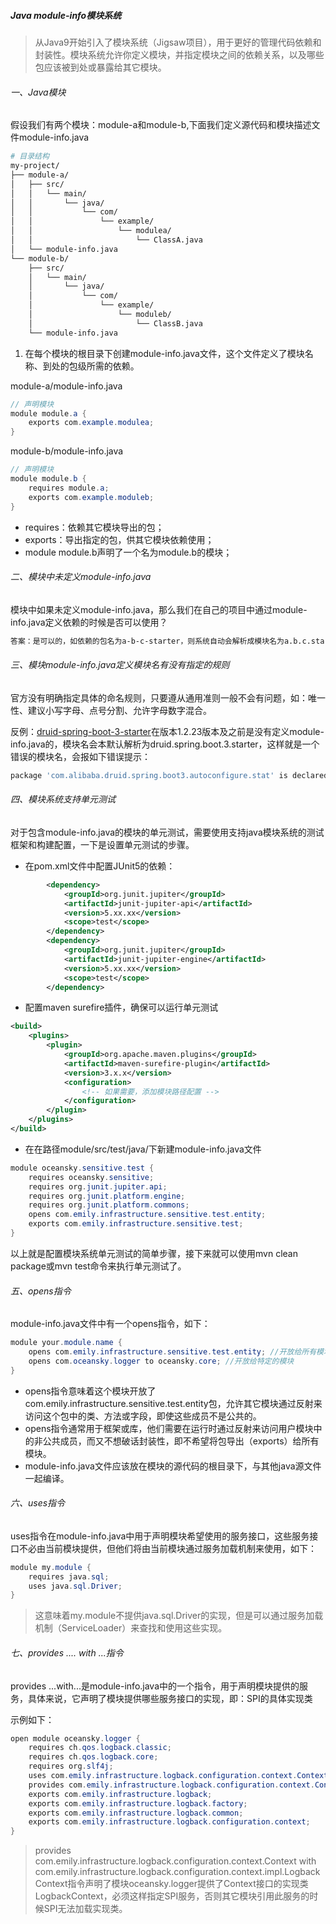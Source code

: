 ##### Java module-info模块系统

> 从Java9开始引入了模块系统（Jigsaw项目），用于更好的管理代码依赖和封装性。模块系统允许你定义模块，并指定模块之间的依赖关系，以及哪些包应该被到处或暴露给其它模块。

###### 一、Java模块

假设我们有两个模块：module-a和module-b,下面我们定义源代码和模块描述文件module-info.java

```sh
# 目录结构
my-project/
├── module-a/
│   ├── src/
│   │   └── main/
│   │       └── java/
│   │           └── com/
│   │               └── example/
│   │                   └── modulea/
│   │                       └── ClassA.java
│   └── module-info.java
└── module-b/
    ├── src/
    │   └── main/
    │       └── java/
    │           └── com/
    │               └── example/
    │                   └── moduleb/
    │                       └── ClassB.java
    └── module-info.java
```

1. 在每个模块的根目录下创建module-info.java文件，这个文件定义了模块名称、到处的包级所需的依赖。

module-a/module-info.java

```java
// 声明模块
module module.a {
    exports com.example.modulea;
}
```

module-b/module-info.java

```java
// 声明模块
module module.b {
    requires module.a;
    exports com.example.moduleb;
}
```

- requires：依赖其它模块导出的包；
- exports：导出指定的包，供其它模块依赖使用；
- module module.b声明了一个名为module.b的模块；

###### 二、模块中未定义module-info.java

模块中如果未定义module-info.java，那么我们在自己的项目中通过module-info.java定义依赖的时候是否可以使用？

```sh
答案：是可以的，如依赖的包名为a-b-c-starter，则系统自动会解析成模块名为a.b.c.starter,此模块中的所有包都导出
```

###### 三、模块module-info.java定义模块名有没有指定的规则

官方没有明确指定具体的命名规则，只要遵从通用准则一般不会有问题，如：唯一性、建议小写字母、点号分割、允许字母数字混合。

反例：[druid-spring-boot-3-starter](https://github.com/alibaba/druid/tree/master/druid-spring-boot-3-starter)在版本1.2.23版本及之前是没有定义module-info.java的，模块名会本默认解析为druid.spring.boot.3.starter，这样就是一个错误的模块名，会报如下错误提示：

```sh
package 'com.alibaba.druid.spring.boot3.autoconfigure.stat' is declared in module with an invalid name ('druid.spring.boot.3.starter')
```

###### 四、模块系统支持单元测试

对于包含module-info.java的模块的单元测试，需要使用支持java模块系统的测试框架和构建配置，一下是设置单元测试的步骤。

- 在pom.xml文件中配置JUnit5的依赖：

```xml
        <dependency>
            <groupId>org.junit.jupiter</groupId>
            <artifactId>junit-jupiter-api</artifactId>
            <version>5.xx.xx</version>
            <scope>test</scope>
        </dependency>
        <dependency>
            <groupId>org.junit.jupiter</groupId>
            <artifactId>junit-jupiter-engine</artifactId>
            <version>5.xx.xx</version>
            <scope>test</scope>
        </dependency>
```

- 配置maven surefire插件，确保可以运行单元测试

```xml
<build>
    <plugins>
        <plugin>
            <groupId>org.apache.maven.plugins</groupId>
            <artifactId>maven-surefire-plugin</artifactId>
            <version>3.x.x</version>
            <configuration>
                <!-- 如果需要，添加模块路径配置 -->
            </configuration>
        </plugin>
    </plugins>
</build>
```

- 在在路径module/src/test/java/下新建module-info.java文件

```java
module oceansky.sensitive.test {
    requires oceansky.sensitive;
    requires org.junit.jupiter.api;
    requires org.junit.platform.engine;
    requires org.junit.platform.commons;
    opens com.emily.infrastructure.sensitive.test.entity;
    exports com.emily.infrastructure.sensitive.test;
}
```

以上就是配置模块系统单元测试的简单步骤，接下来就可以使用mvn clean package或mvn test命令来执行单元测试了。

###### 五、opens指令

module-info.java文件中有一个opens指令，如下：

```java
module your.module.name {
    opens com.emily.infrastructure.sensitive.test.entity; //开放给所有模块
    opens com.oceansky.logger to oceansky.core; //开放给特定的模块
}
```

- opens指令意味着这个模块开放了com.emily.infrastructure.sensitive.test.entity包，允许其它模块通过反射来访问这个包中的类、方法或字段，即使这些成员不是公共的。
- opens指令通常用于框架或库，他们需要在运行时通过反射来访问用户模块中的非公共成员，而又不想破话封装性，即不希望将包导出（exports）给所有模块。
- module-info.java文件应该放在模块的源代码的根目录下，与其他java源文件一起编译。

###### 六、uses指令

uses指令在module-info.java中用于声明模块希望使用的服务接口，这些服务接口不必由当前模块提供，但他们将由当前模块通过服务加载机制来使用，如下：

```java
module my.module {
    requires java.sql;
    uses java.sql.Driver;
}
```

> 这意味着my.module不提供java.sql.Driver的实现，但是可以通过服务加载机制（ServiceLoader）来查找和使用这些实现。

###### 七、provides .... with ...指令

provides ...with...是module-info.java中的一个指令，用于声明模块提供的服务，具体来说，它声明了模块提供哪些服务接口的实现，即：SPI的具体实现类

示例如下：

```java
open module oceansky.logger {
    requires ch.qos.logback.classic;
    requires ch.qos.logback.core;
    requires org.slf4j;
    uses com.emily.infrastructure.logback.configuration.context.Context;
    provides com.emily.infrastructure.logback.configuration.context.Context with com.emily.infrastructure.logback.configuration.context.impl.LogbackContext;
    exports com.emily.infrastructure.logback;
    exports com.emily.infrastructure.logback.factory;
    exports com.emily.infrastructure.logback.common;
    exports com.emily.infrastructure.logback.configuration.context;
}
```

> provides com.emily.infrastructure.logback.configuration.context.Context with com.emily.infrastructure.logback.configuration.context.impl.LogbackContext指令声明了模块oceansky.logger提供了Context接口的实现类LogbackContext，必须这样指定SPI服务，否则其它模块引用此服务的时候SPI无法加载实现类。
